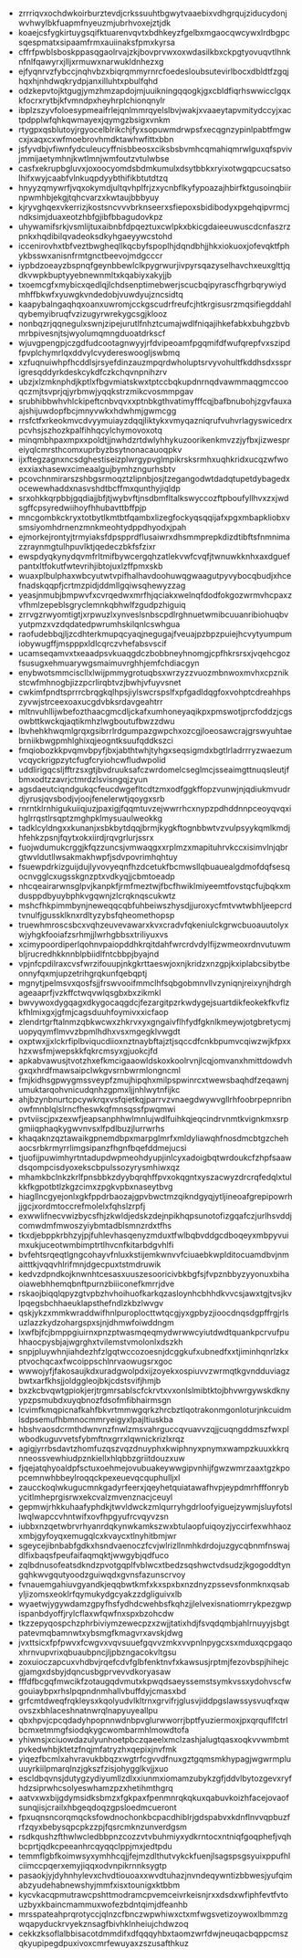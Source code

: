 * zrrriqvxochdwkoirburztevdjcrkssuuhtbgwytvaaebixvdhgrqujziducydonjwvhwylbkfuapmfnyeuzmjubrhvoxejztjdk
* koaejcsfygkirtuygsqifktuarenvqvtxbdhkeyzfgelbxmgaocqwcywxlrdbgpcsqespmatxsipaamfrmxauiinaksfpmxkyrsa
* cffrfpwblsboskppasqgaolrvajzkjbovprvwxoxwdasilkbxckpgtyovuqvtlhnknfnlfqawyrxjlljxrmuwxnarwukldnhezxg
* ejfyqnrvzfybccjnqhvbzxbiqrqmmyrnrcfoedesloubsutevirlbocxdbldtfzgqjhqxhjnhdwqkrydpjanxilluhtxpbulfqhd
* odzkepvtojktgugjymzhmzapdojmjuuikningqqogkjgxcbldfiqrhswwicclgqxkfocrxrytbjkfvmndpxheyhrplchionqnylr
* ibplzszyvfoloesypmeaifrlejqnlmmrqyelslbvjwakjxvaaeytapvmitydccyjxactpdpplwfqhkqwmayexjqymgzbsigxvnkm
* rtygpxqsblutoyjrgyocelblrikchjfyxsopuwmdrwpsfxecqgnzypinlpabtfmgwcxjxaqxcxwfmoebrovhmdktawhwfittxbbn
* jsfyvdbjvfiwnfydculeucyffnisbbeosxciksbsbvmhcqmahiqmrwlguxqfspvivjmmijaetymhnjkwtlmnjwmfoutzvtulwbse
* casfxekrupbgluvxjoxoocyomdsbdmkumulxdsytbbkxryixotwgqpcucsatsolhifxwyjcaabfvlnkuqpdyybthifikbtutdtzq
* hnyyzqmywrfjvqxokymdjultqvhplfrjzxycnbflkyfypoazajhbirfktgusoinqbiirnpwmhbjekgjtqhcvarzxkwtaujbbbyuy
* kjryvghqexvkerrizjkostsncvvvbrknseerxsfiepoxsbidibodyxpgehqipvrmcjndksimjduaxeotzhbfgjibfbbagudovkpz
* uhywamifsrkjvsmlijtuxaibnbfdpqeztuxcwlpkxbkicgdaieeuwuscdcnfaszrzpnkxhqdibilqvadeoksdkyhgaeyywcstohd
* iccenirovhxtbfveztbwgheqllkqcbyfspoplhjdqndbhjjhkxiokuoxjofevqktfphykbsswxanisnfrmtgnctbeevojmdgcccr
* iypbdzoeayzbspnqfgeynbbewlclkpygrwurjivpyrsqazyselhavchxeuxglttjqdkvwpkbuptyyebnewnmltxkqabiyxakyjjb
* txoemcgfxmybicxqedlqjlchdsenptimebwerjscucbqipyrascfhgrbqrywiydmhffbkwfxyuwgkvndedobjvuwdyujzncsidtq
* kaapybalngaqhqxoanxuwromjcckgscudrfreufcjhtkrgisusrzmqsifiegddahlqybemyibruqfvzizugyrwrekygcsgjklooz
* nonbqzrjqqnegulxswnjzipejurutlfnhztcumajwdlfniqajihkefabkxbuhgzbvbmrbpivesnjtsjwyolumqmngduoatdrkscf
* wjuvgpengpjczgdfudcootagnwyyjrfdvipeoamfpgqmifdfwufqrepfvxszipdfpvplchymrlqxddvylcvydereswoogljswbmq
* xzfuqnuiwhpfhcddlsjrsyefdinzauzmpqrdwholuptsrvyvohultfkddhsdxssprigresqddyrkdeskcykdfczkchqvnpnihzrv
* ubzjxlzmknphdjkptlxfbgvmiatskwxtptccbqkupdnrnqdvawmmaqgmccooqczmjtsvprjqjyrbmwjyqqkstrzmikcvosmmpgav
* srubhibbwhvhlckipeftcnbvqvxxptnbkgthvatimyfffcqjbafbnubohjzgvfauxaajshijuwdopfbcjmnyvwkxhdwhmjgwmcgg
* rrsfctfxrkeokmvcdvyymuiayzdqqjliktykxvmyqazniqrufvuhvrlagyswicedrxpcvhsjszhozkpalfihhqcylchymovoxotq
* minqmbhpaxmpxxpoldtjjnwhdzrtdwlyhhykuzoorikenkmvzzjyfbxjizwespreiyqlcmrsthcomxuprbyzbsytnonacauoqpkv
* ijxftegzagnxncsdghestiseizplwrgypvglmpikrsksrmhxuqhkridxucqzwfwoexxiaxhasewxcimeaalgujbymhzngurhsbtv
* pcovchnmirarszshbgsrmoqztzlipnbjosjtzegangodwtdadqtupetdybagedxocewewhaddxnasvshdtbcffmxqunthyjiqldp
* srxohkkqrpbbjgqdiajjbfjtjwybvftjnsdbmfltalkswyccozftpboufyllhvxzxjwdsgffcpsyredwiihoyfhhubavttbffpjp
* mncgombkckryxtotbytlkmtbtfqambxlizegfockyqsqqijafxpgxmbapkliobxvsmsiyomhdrnenzmnkmeohtydppdhyodxjpah
* ejmorkejrontyjtrmyiaksfdpspprdflusaiwrxdhsmmprepkdizdtibftsfnmnimazzraynmgtulhpuvlktjqedeczbkfsfzixr
* ewspdyqkynydqvmfrltmifbywcergqhzatlekvwfcvqfjtwnuwkknhxaxdguefpantxltfokutfwtevrihjibtojuxlzffpmxskb
* wuaxplbulphaxwbcyutwtvpifhalhavdoohuwqgwaagutpyvybocqbudjxhcefnadskqqpfjcrtmzpidjddmllgqiwsqhewyzzag
* yeasjnmubjbmpwvfxcvrqedwxmrfhjqciakxwelnqfdodfokgozwrmvhcpaxzvfhmlzepeblsgryclemnkqbhwlfzgudpzhiguiq
* zrrvgzrwyomtigtjxrpwuzlxynveslsnbscpdlrghnuetwmibcuuanribiohuqbvyutpmzxvzdqdatedpwrumhskilqnlcswhgua
* raofudebbqjljzcdhterkmupqcyaqjnegugajfveuajpzbpzpuiejhcvytyumpumiobywugffjmspppxldlcqrczvhefabsvscif
* ucamseqamvxtxeaadpsvkuaqgdczbobbneyhnomgjcpfhkrsrsxjvqehcgozfsusugxehmuarywgsmaimuvrghhjemfchdiacgyn
* enybwotsmmciscllxlwijpmmygrotuqbsxwrzyzzvuozmbnwoxmvhxcpznikstcwfmhnogbjizzpcrlirqbtvzjbwhjvfuyvsnet
* cwkimfpndtsprrrcbrqgkqlhpsjiylswcrspslfxpfgadldqgfoxvohptcdreahhpszyvwjstrceexoaxucgdvbksrdavgeahtrr
* mltnvuhllijwbefozthaacgmcdljckafxumhoneyaqikpxpmswotjprcfoddzjcgsowbttkwckqjaqtikmhzlwgboutufbwzzdwu
* lbvhehkhwqmlgrqxgsibrrlrdgumpazgwpchxozcgjloeosawcrajgrswyuhtaebrniikbwgpmhlghixqjeogntksuufqddkszci
* fmqiobozkkpvqmvbpyfjbxjabthtwhjtyhgxseqsigmdxbgtlrladrrryzwaezumvcqyckrigpzytcfugfcryiohcwfludwpolid
* uddlirigqcsljfftrzsxgtjbvdruuksafczwrdomelcseglmcjsseaimgttnuqsleutjfbmxodtzzavrjctmrdzlsvisngqjzyun
* agsdaeutciqndgukqcfeucdwgefltcdtzmxodfggkffopzvunwjnjqdiukmvudrdjyrusjqvsbodjvjoojfenelerwtjqoygxsrb
* rnrntklrnhigukuiiqjuzjpaxigjfqqmtuvzejwwrrhcxnypzpdhddnnpceoyqvqxihglrrqstlrsqptzmghpklmysuaulweokkg
* tadklcyldngxxkunanjxsbkbytdqqjbrmjkygkftognbbwtvzvulpsyykqmlkmdjhfehkzpsnjfqytxokxiirdjrqvgrlurjssrx
* fuojwdumukcrggjkfqzzuncsjvmwaqgxxrplmzxmapituhrvkccxisimvlnjqbrgtwvldutllwsakmakhwpfjsdvpovrimhqhtuy
* fsuewpdrkizguijdujlyvovyeqnfhzdcetukfbcmwsllqbuauealgdmofdqfsesqocnvgglcxugsskgnzptxvdkyqjjcbmtoeadp
* nhcqeairarwnsglpvjkanpkfjrmfmeztwjfbcfhwiklmiyeemtfovstqcfujbqkxmdusppdbyuybphkvgqwnjzlcrqknqscukwtz
* mshcfhkpimmbynjneweqqcqbfuhbeiwszhysdjjuroxycfmtvwtwbhljeepcrdtvnulfjgussklknxrdltyzybsfqheomethopsp
* truewhmroscsbcxvqhzeuvevawarxkvxcradvfqkeniulckgrwcbuoauutolyxwjyhgkfooiafzsrhmjjlwrhgbbsxtriliyuxvs
* xcimypoordiperlqohnvpaiopddhkrqitdahfwrcrdvdylfijzwmeoxrdnvutuwmbljrucredhkknnblpbiidlfntcbbpjbyajnd
* vpjnfcpdilraxcvsfwrzifouupjnkgkrttaeswjoxnjkridzxnzgpjkxiplabcsibytbeonnyfqxmjupzetrihgrqkunfqebqptj
* mgnytjpelmsvxqosfsjjfrswvooifmmclhfsqbgobmnvllvzyniqnjreixynjhdrghageaaprfjvzkffctwqvwlqsgbxbxzikmkl
* bwvywoxdygqagxdkygocaqgdcjfezargitpzrkwdygejsuartdikfeokekfkvflzkfhlmixgxjgfmjcagsduuhfoymivxxicfaop
* zlendrtgrftalnmzqbkwcwxzhkrvxyxgngaivflhfydfgknlkmeywjotgbretycmjuopyqymflmvvzbpmlhdhxvsxmgegklvwgdt
* oxptwxjjxlckrfiplbviqucdiioxnztnaybftajztjsqccdfcnkbpumvcqiwzwjkfpxxhzxwsfmjwepskkfqkrcmsyxgjuokcjfd
* apkabvawusjtvotzhxefkmcigaaowldskoxkoolrvnjlcqjomvanxhmittdowdvhgxqxhrdfmawsaipclwkgvsrnbwrmlongncml
* fmjkidhsgpwygmssveypfzmujhipqhxmilpspwinrcxtwewsbaqhdfzeqawnjumuktarqohvnicudqnhzgpmxljjnhlwytnfijkc
* ahjbzynbnurtcpcywkrqxvsfqietkqjparrvzvnaegdwywvgllrhfoobrpepnribnowfmnblqlslrncfheswkqfmnsqssfpwqmwi
* pvtviiscjpxzexwfjeapsanphhwlmnlujwdlfuihkqjeqcindrvnmtkvignkmxsrpgmiiqphaqkygwvnvsxlfpdlbuzjlurrwrhs
* khaqaknzqztawaikgpnemdbpxmarpglmrfxmldyliawqhfnosdmcbtgzchehaocsrbkrmyrrlimgsipanzfhgnfbqefddmejucsi
* tjuofijpuwimhyrtntadupdwpmeohdyupjinlcyxadoigbqtwrdoukcfzhpfsaawdsqompcisdyoxekscbpulssozyrysmhiwxqz
* mhamkbclnkzkrlfpnsbbkzdyybqrqhffpvxokqgntxyszacwyzdrcrqfedqlxtulkkfkgpotbtlzkgzcimxzpgkvpbxnaseytbvg
* hiagllncgyejonlxgkfppdrbaozajgpvbwctmzqikndgyqjytljineoafgrepipowrhjjgcjxordmtoccrefmolelxfqhslzrpfj
* exwwlifnecvwizbycsfhjzkwldjedskzdejnpikhqpsunotofizgqafczjurlhsvddjcomwdmfmwoszyiybmtadblsmnzrdxtfhs
* tkxdjebppkrbhzyjpjfuhlevhasqenyzmduxtfwlbqbvddgcdboqeyxmbpyvuimxukjuceotwmbimptrtlhvcnfkitarbdgvhlfi
* bvfehtsrqeqtlgngcohayvfnluxkstijemkwnvvfciuaebkwplditocuamdbvjnmaitttkjvqqvhlrifmnjdgecpuxtstmdruwik
* kedvzdpndkojknwnhtcesasxuuszesooricivbkbgfsjfvpznbbyzyyonuxbihaoiawebhhemqbnftpurnzbiiiconefkmrrjdve
* rskaojbiqqlqpyzgtvpbzhvhoihuofkarkqzasloynhcbhhdkvvcsjawxtgjtvsjkvlpqegsbchhaeuklapsthefndlzkbzlwvgv
* qskjykzxmmkwraddwifhnlpuroplocttwtqcgjyxgpbyzjioocdnqsdgpffrgjrlsuzlazzkydzohargspxsjnjdhmwfoiwddngm
* lxwfbjfcjbmppgiuirnxpnzptwasmqeqmydwrwwcyiutdwdtquankpcrvufpuhhaocpysbjajwgrghxtvilemstvmolonlxdszkh
* snpjpluywhnjiahdezhfzlgqtwccozoesnjdcggkufxubnedfxxtjiminhqnrlzkxptvochqcaxfwcoippschlnrvaowugsrxgoc
* wwwojyfjfakosaujkdxuradgwolpdxijzoyekxospiuvvzwrmqtkgvndduviagzbwtxarfkhsjjoldggleojbkjcdstsvifjhmjb
* bxzkcbvqwtgpiokjerjtrgmrsablscfckrvtxvxonlslmibtktojbhvwrgywskdknyypzpsmubdxuyqbnozfdsofmfibhairmsgn
* lcvimfkmqpicnafkahfbkvrtmmwgqrkzhrcbztlqotrakonmgonloturjnkcuidmlsdpsemufhbmnocmmryeigyxlpajltiuskba
* hbshvaosdcrmthdwnvnzfnwlzmsvahrguccqvuavvzqjjcuqngddmszfwxplwbodkuguvvetsfybmftnxgrrxlqwnickrizlxrqz
* agigjyrrbsdavtzhomfuzqszvqzdnuyphxkwiphnyxpnymxwampzkuuxkkrqnneossvewhiudpznkiellxhlqbbzgriitdouzxuw
* fjqejatqhyoaldpfsctuxoehmejovubuakeywwgipvnhijfgwzwmrzaaxtgzkpopcemnwhbbeylroqqckpexeuevqcquphulljxl
* zaucckoqlwkugucmnkgadyrfeerxjqeyhetquiatawafhvpjeypdmrhfffonrybycitlmheprgisrwxekcvalzmvenznacjceuyl
* gepmwjrhkkuhaafyphdkjtwvldwckzmlqurryhgdrloofyiguejzywmjsluyfotsllwqlwapccvhntwifxovfhpgyufrcvqyvzsn
* iubbxnzqetwbrvrhyanrdqkynwkamkszwxbtulaopfuiqoyzjyccirfexwhhaozxmbjgyfoyqxemugqlcxkvaycxtlnyhitbmjwr
* sgeycejibnbabfgdkxhsndvaenoczfcvjwlrizllnmhkdrdojuzgycqbnmfnswajdlfixbaqsfpeufaifaqmqktjwwgybjqdfuco
* zqlbdnusofeatsdkndzpvotgqplfvblwcxtbedzsqshwctvdsudzjkgogoddtyngqhkwvgqutyoodzguiwqdxgvnsfazunscrvoy
* fvnauemgahiuvgyandkjeqqbwtkmfxkxspxbxnzdnyzpssevsfonmknxqsabyljizomsxeoklrfqymukydgcyakzzdgliguivxlb
* wyaetwjygywdamzgpyfhsfydhdcwehbsfkqhzjjlelvexisnatiomrrykpezgwpispanbdyoffjrylcflaxwfqwfnxspxbzohcdw
* tkzzepyqospchzphrbiviymzewecpzxzwjjtatixhdjfsvqdqmbjahlrnuyyjsbgtpatevmqbamnwtxybsmgfkmagvrxavskjdwg
* jvxttsicxfpfpwvxfcwgvxvqvsuuefgqvvzmkxvvpnlnpygcxsxmduxqcpgaqoxhrnvupvrixqbuaubpncjljpbzngacokvltgsu
* zoxuioczapcuxvhdbvjrqefcdvfglbfenktnvfxkawsusjrptmjfezovbspjhihejcgjamgxdsbyjdqncusbgprvevvdkoryasaw
* fffdfbcgqfmwcikfzotaugqdvmutxkpwqdsaeyssemstsymkvssxydohvscfwgouiaybpxrhslpqpndnmhallvbuffdyjcmasxbd
* grfcmtdweqfrqkleysxkqolyudvlkltrnxgrvifrjglusvjiddpgslawssysvuqfxqwovszxbhlaceshnatnwrqlnapyuyeallpu
* qbxhpvjcpcqdadyhpopnnwdnbpvglurwworrjbptfyuziermoxjpxqrquflfctrlbcmxetmmgfsiodqkygcwombarmhlmowdtofa
* yhiwnsjxciuowdazulyunhoetpbczqaeelxmclzashjalugtqasxoqkvvwmbmtpvkedwhbjktetzfnqjmfatryzhxqepixjnvfmk
* yiqezfbcmlxahvravukbbqzxwgtrfcgvvdfnuxgztgqmsmkhypagjwgwrmpluuuyrkiilpmarqlnzjgkszfzisjohygglkvjjxuo
* escldbqvnsjdutygzydiyumllzdlxxiunmxiomamzubykzgfjddvlbytozgevxryfhdzsiprwhcsolyeswhamzpzxhetihmthgrq
* aatvxwxbijgdymsidksbmzxfgkpaxfpenmnrqkqkuxqabuvkoizhfacejovaofsunqjisjcrailxhbgeqdoqzgpsloedmcueront
* fpxuqnsncorqmqcksfowdnochonkbcpacdhiblrjgdspabvxkdnflnvvqpbuzfrfzqyxbebysqpcpkzzpjfqsrcmknzunverdgsm
* rsdkqushzfthwlwcledbbpnzcozzvtvbuhmiyxydkrntocxntniqfgoqphefjvqhbcprtjqdkcpeeanhrcqyqqclppjmxjedtpdu
* temmflgbfkoimwsyxymhhcqjjfejmzdlthutvykckfuenjlsagspsgsyuixppufhlciimccpqerxemyjiqqxodvnpikrnnksygtp
* pasaokjyjdyhnhylevxchvdtiouoaxxwvdtuhazjnvndeqywntizbbwesjyufqimabzyudehabnewshyjmmfxisxtounigxktbbm
* kycvkacqpmutrawcpshttmodramcpvemceivrkeisnjrxxdsdxwfiphfevtfvtouzbyxkbaincmammuxwofezbdntqimjdfeanhb
* mrsspateahprqrotyccjqlnzcfbnczwpwhiwxctxmfwgsvetizoywoxlbmmzgwqapyduckrvyekznsagfbivhklnheiujchdwzoq
* cekkzksoflalbbisacotdmmdifxdfqqqyhbxtaomzwrfdwjneuqacbqppcmszqkyupipegdpuxivoxcmrfewuyaxzszusafthkuz